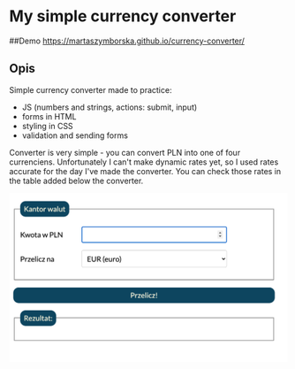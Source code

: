 # My simple currency converter
##Demo
https://martaszymborska.github.io/currency-converter/
## Opis
Simple currency converter made to practice:
- JS (numbers and strings, actions: submit, input)
- forms in HTML
- styling in CSS
- validation and sending forms

Converter is very simple - you can convert PLN into one of four currenciens. Unfortunately I can't make dynamic rates yet, so I used rates accurate for the day I've made the converter. You can check those rates in the table added below the converter.

![screen](images/kantor.png)
